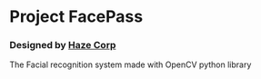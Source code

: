 # Project FacePass

### Designed by [Haze Corp](Hazecorp.co)

The Facial recognition system made with OpenCV python library 

